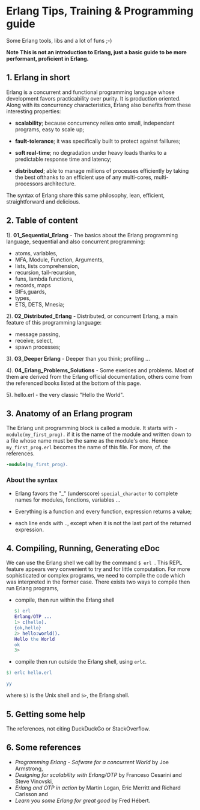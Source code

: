# Erlang Tips, Training & Programming guide


Some Erlang tools, libs and a lot of funs ;-)


   **Note**
   __This is not an introduction to Erlang,
   just a basic guide to be more performant,
   proficient in Erlang.__
      

## 1. Erlang in short

Erlang is a  concurrent and functional programming language whose development favors practicability over purity. It is production oriented. Along with its concurrency characteristics, Erlang also benefits from these interesting properties:

  - **scalability**; because concurrency relies onto small, independant programs, easy to scale up;

  - **fault-tolerance**; it was specifically built to protect against faillures;

  - **soft real-time**; no degradation under heavy loads thanks to a predictable response time and latency;

  - **distributed**; able to manage millions of processes efficiently by taking the best ofthanks to an efficient use of any multi-cores, multi-processors architecture.
  
The syntax of Erlang share this same philosophy, lean, efficient, straightforward and delicious.



## 2. Table of content

1). **01_Sequential_Erlang** - The basics about the Erlang programming language, sequential and also concurrent programming:
- atoms, variables,
- MFA, Module, Function, Arguments,
- lists, lists comprehension,
- recursion, tail-recursion,
- funs, lambda functions,
- records, maps
- BIFs,guards,
- types,
- ETS, DETS, Mnesia;
   
   
2). **02_Distributed_Erlang** - Distributed, or concurrent Erlang, a main feature of this programming language:
- message passing,
- receive, select,
- spawn processes;


3). **03_Deeper Erlang** - Deeper than you think; profiling ...


4). **04_Erlang_Problems_Solutions** - Some exerices and problems. Most of them are derived from the Erlang official documentation, others come from the referenced books listed at the bottom of this page.


5). hello.erl - the very classic "Hello the World".





## 3. Anatomy of an Erlang program

The Erlang unit programming block is called a module. It starts with ```-module(my_first_prog).```  if it is the name of the module and written down to a file whose name must be the same as the module's one. Hence ```my_first_prog.erl``` becomes the name of this file. For more, cf. the references.

```Erlang
-module(my_first_prog).
```

### About the syntax

- Erlang favors the "\_" (underscore) ```special_character``` to complete names for modules, fonctions, variables ...

- Everything is a function and every function, expression returns a value;

- each line ends with ```.```, except when it is not the last part of the returned expression.




## 4. Compiling, Running, Generating eDoc

We can use the Erlang shell we call by the command ```$ erl ```. This REPL feature appears very convenient to try and for little computation. For more sophisticated or complex programs, we need to compile the code which was interpreted in the former case. There exists two ways to compile then run Erlang programs,

- compile, then run within the Erlang shell

``` erlang
   $) erl
   Erlang/OTP ...
   1> c(hello).
   {ok,hello}
   2> hello:world().
   Hello the World
   ok
   3>
```

- compile then run outside the Erlang shell, using ```erlc```.

```Erlang
$) erlc hello.erl
```

```Erlang
yy
```

where ``` $) ``` is the Unix shell and ``` 5> ```, the Erlang shell.




## 5. Getting some help

The references, not citing DuckDuckGo or StackOverflow.




## 6. Some references
- *Programming Erlang - Sofware for a concurrent World* by Joe Armstrong,
- *Designing for scalability with Erlang/OTP* by Franceso Cesarini and Steve Vinovski,
- *Erlang and OTP in action* by Martin Logan, Eric Merritt and Richard Carlsson and
- *Learn you some Erlang for great good* by Fred Hébert.

